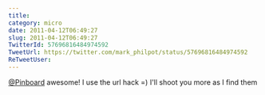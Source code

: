 ```yaml
---
title: 
category: micro
date: 2011-04-12T06:49:27
slug: 2011-04-12T06:49:27
TwitterId: 57696816484974592
TweetUrl: https://twitter.com/mark_philpot/status/57696816484974592
ReTweetUser: 
---
```


[@Pinboard](https://twitter.com/Pinboard) awesome! I use the url hack =)  I'll shoot you more as I find them